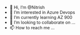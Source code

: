 - 👋 Hi, I’m @Nitrish
- 👀 I’m interested in Azure Devops
- 🌱 I’m currently learning AZ 900
- 💞️ I’m looking to collaborate on ...
- 📫 How to reach me ...

<!---
Nitrish/Nitrish is a ✨ special ✨ repository because its `README.md` (this file) appears on your GitHub profile.
You can click the Preview link to take a look at your changes.
--->
